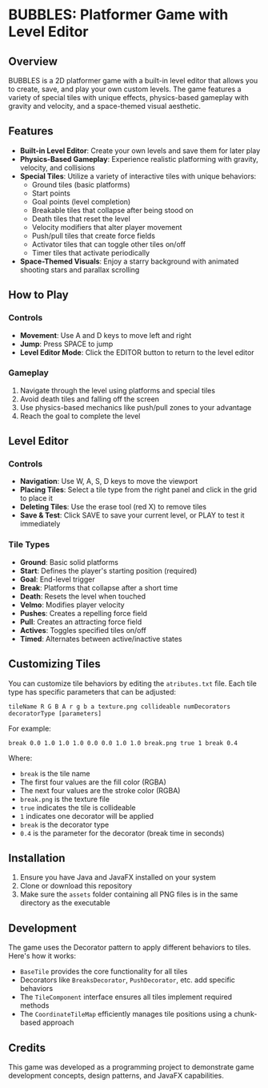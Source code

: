 # BUBBLES: Platformer Game with Level Editor

## Overview
BUBBLES is a 2D platformer game with a built-in level editor that allows you to create, save, and play your own custom levels. The game features a variety of special tiles with unique effects, physics-based gameplay with gravity and velocity, and a space-themed visual aesthetic.

## Features
- **Built-in Level Editor**: Create your own levels and save them for later play
- **Physics-Based Gameplay**: Experience realistic platforming with gravity, velocity, and collisions
- **Special Tiles**: Utilize a variety of interactive tiles with unique behaviors:
  - Ground tiles (basic platforms)
  - Start points
  - Goal points (level completion)
  - Breakable tiles that collapse after being stood on
  - Death tiles that reset the level
  - Velocity modifiers that alter player movement
  - Push/pull tiles that create force fields
  - Activator tiles that can toggle other tiles on/off
  - Timer tiles that activate periodically
- **Space-Themed Visuals**: Enjoy a starry background with animated shooting stars and parallax scrolling

## How to Play

### Controls
- **Movement**: Use A and D keys to move left and right
- **Jump**: Press SPACE to jump
- **Level Editor Mode**: Click the EDITOR button to return to the level editor

### Gameplay
1. Navigate through the level using platforms and special tiles
2. Avoid death tiles and falling off the screen
3. Use physics-based mechanics like push/pull zones to your advantage
4. Reach the goal to complete the level

## Level Editor

### Controls
- **Navigation**: Use W, A, S, D keys to move the viewport
- **Placing Tiles**: Select a tile type from the right panel and click in the grid to place it
- **Deleting Tiles**: Use the erase tool (red X) to remove tiles
- **Save & Test**: Click SAVE to save your current level, or PLAY to test it immediately

### Tile Types
- **Ground**: Basic solid platforms
- **Start**: Defines the player's starting position (required)
- **Goal**: End-level trigger
- **Break**: Platforms that collapse after a short time
- **Death**: Resets the level when touched
- **Velmo**: Modifies player velocity
- **Pushes**: Creates a repelling force field
- **Pull**: Creates an attracting force field
- **Actives**: Toggles specified tiles on/off
- **Timed**: Alternates between active/inactive states

## Customizing Tiles
You can customize tile behaviors by editing the `atributes.txt` file. Each tile type has specific parameters that can be adjusted:

```
tileName R G B A r g b a texture.png collideable numDecorators decoratorType [parameters]
```

For example:
```
break 0.0 1.0 1.0 1.0 0.0 0.0 1.0 1.0 break.png true 1 break 0.4
```

Where:
- `break` is the tile name
- The first four values are the fill color (RGBA)
- The next four values are the stroke color (RGBA)
- `break.png` is the texture file
- `true` indicates the tile is collideable
- `1` indicates one decorator will be applied
- `break` is the decorator type
- `0.4` is the parameter for the decorator (break time in seconds)

## Installation
1. Ensure you have Java and JavaFX installed on your system
2. Clone or download this repository
3. Make sure the `assets` folder containing all PNG files is in the same directory as the executable

## Development
The game uses the Decorator pattern to apply different behaviors to tiles. Here's how it works:
- `BaseTile` provides the core functionality for all tiles
- Decorators like `BreaksDecorator`, `PushDecorator`, etc. add specific behaviors
- The `TileComponent` interface ensures all tiles implement required methods
- The `CoordinateTileMap` efficiently manages tile positions using a chunk-based approach

## Credits
This game was developed as a programming project to demonstrate game development concepts, design patterns, and JavaFX capabilities.

